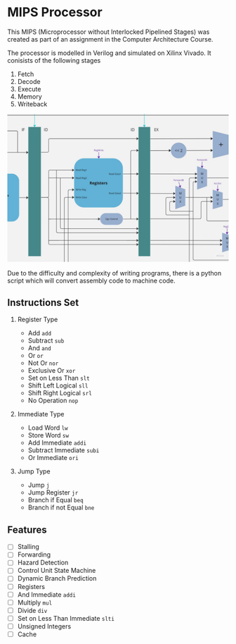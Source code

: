 # MIPS Processor
This MIPS (Microprocessor without Interlocked Pipelined Stages) was created as part of an assignment in the Computer Architecture Course. 

The processor is modelled in Verilog and simulated on Xilinx Vivado. It conisists of the following stages
1. Fetch
2. Decode
3. Execute
4. Memory
5. Writeback

![Block Diagram of MIPS Processor](https://github.com/CtrlAltCoffee/MIPS_Processor/blob/main/assets/diagram.jpg)

Due to the difficulty and complexity of writing programs, there is a python script which will convert assembly code to machine code. 

## Instructions Set
1. Register Type 
    * Add `add`
    * Subtract `sub`
    * And `and`
    * Or `or`
    * Not Or `nor`
    * Exclusive Or `xor`
    * Set on Less Than `slt`
    * Shift Left Logical `sll`
    * Shift Right Logical `srl`
    * No Operation `nop`
  
2. Immediate Type 
    * Load Word `lw`
    * Store Word `sw`
    * Add Immediate `addi`
    * Subtract Immediate `subi`
    * Or Immediate `ori`
  
3. Jump Type 
    * Jump `j`
    * Jump Register `jr`
    * Branch if Equal `beq`
    * Branch if not Equal `bne`

## Features
- [ ] Stalling
- [ ] Forwarding
- [ ] Hazard Detection
- [ ] Control Unit State Machine
- [ ] Dynamic Branch Prediction
- [ ] Registers
- [ ] And Immediate `addi` 
- [ ] Multiply `mul`
- [ ] Divide `div`
- [ ] Set on Less Than Immediate `slti`
- [ ] Unsigned Integers
- [ ] Cache
